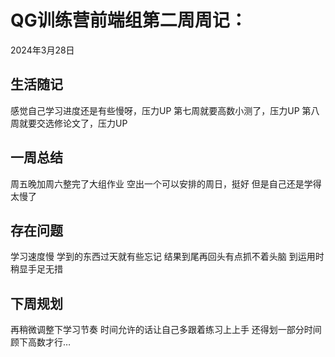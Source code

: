 # QG训练营前端组第二周周记：
2024年3月28日

## 生活随记
感觉自己学习进度还是有些慢呀，压力UP
第七周就要高数小测了，压力UP
第八周就要交选修论文了，压力UP

## 一周总结
周五晚加周六整完了大组作业
空出一个可以安排的周日，挺好
但是自己还是学得太慢了

## 存在问题
学习速度慢
学到的东西过天就有些忘记
结果到尾再回头有点抓不着头脑
到运用时稍显手足无措

## 下周规划
再稍微调整下学习节奏
时间允许的话让自己多跟着练习上上手
还得划一部分时间顾下高数才行…